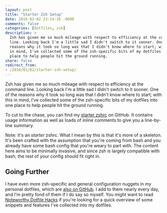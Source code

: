 ```yaml
---
layout: post
title: "Starter Zsh Setup"
date: 2016-01-02 23:14:16 -0600
comments: false
categories: [dotfiles, zsh]
description: >
  Zsh has given me so much mileage with respect to efficiency at the command
  line. Looking back I'm a little sad I didn't switch to it sooner. One of the
  reasons why it took so long was that I didn't know where to start; with this
  in mind, I've collected some of the zsh-specific bits of my dotfiles into one
  place to help people hit the ground running.
share: false
redirect_from:
- /2016/01/02/starter-zsh-setup/
---
```


Zsh has given me so much mileage with respect to efficiency at the command line.
Looking back I'm a little sad I didn't switch to it sooner. One of the reasons
why it took so long was that I didn't know where to start; with this in mind,
I've collected some of the zsh-specific bits of my dotfiles into one place to
help people hit the ground running.

<!-- more -->

To cut to the chase, you can find my [starter zshrc][starter] on GitHub. It
contains usage information as well as loads of inline comments to give you a
line-by-line summary.

Note: it's an _starter_ zshrc. What I mean by this is that it's more of
a skeleton. It's been crafted with the assumption that you're coming from bash
and you already have some bash config that you're weary to part with. The
content here aims to be minimally invasive, and since zsh is largely compatible
with bash, the rest of your config should fit right in.


## Going Further

I have even more zsh-specific and general configuration nuggets in my personal
dotfiles, which are [also on GitHub][dotfiles]. I add to them nearly every day,
and I'm pretty fond of them if I do say so myself. You might want to read
[Noteworthy Dotfile Hacks][hacks] if you're looking for a quick overview of some
snippets and features I've collected into my dotfiles.



[starter]: https://github.com/jez/starter-zshrc
[dotfiles]: https://github.com/jez/dotfiles
[hacks]: http://blog.jez.io/2015/03/10/noteworthy-dotfile-hacks/

